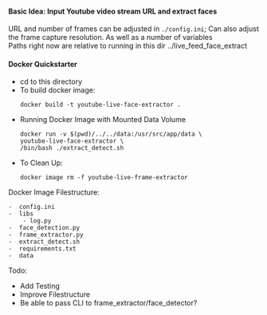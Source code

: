 #### Basic Idea: Input Youtube video stream URL and extract faces
URL and number of frames can be adjusted in `./config.ini`; 
Can also adjust the frame capture resolution. As well as a number of variables
<br>
Paths right now are relative to running in this dir ../live_feed_face_extract

#### Docker Quickstarter

-  cd to this directory
-  To build docker image: 
    ```
    docker build -t youtube-live-face-extractor .
    ```
-  Running Docker Image with Mounted Data Volume
    ```
    docker run -v $(pwd)/../../data:/usr/src/app/data \
    youtube-live-face-extractor \
    /bin/bash ./extract_detect.sh
    ```
-  To Clean Up: 
    ```
    docker image rm -f youtube-live-frame-extractor
    ```


Docker Image Filestructure:
```
-  config.ini
-  libs
    - log.py
-  face_detection.py
-  frame_extractor.py
-  extract_detect.sh
-  requirements.txt
-  data
```

Todo:
-  Add Testing
-  Improve Filestructure
-  Be able to pass CLI to frame_extractor/face_detector?